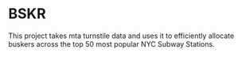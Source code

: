 # BSKR
This project takes mta turnstile data and uses it to efficiently allocate buskers across the top 50 most popular NYC Subway Stations.
